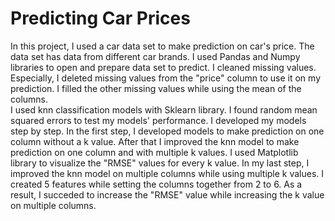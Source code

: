 # Predicting Car Prices

In this project, I used a car data set to make prediction on car's price. The data set has data from different car brands. I used Pandas and Numpy libraries to open and prepare data set to predict. I cleaned missing values. Especially, I deleted missing values from the "price" column to use it on my prediction. I filled the other missing values while using the mean of the columns. 
<br>
I used knn classification models with Sklearn library. I found random mean squared errors to test my models' performance. I developed my models step by step. In the first step, I developed models to make prediction on one column without a k value. After that I improved the knn model to make prediction on one column and with multiple k values.  I used Matplotlib library to visualize the "RMSE" values for every k value. In my last step, I improved the knn model on multiple columns while using multiple k values. I created 5 features while setting  the columns together from 2 to 6. As a result, I succeded to increase the "RMSE" value while increasing the k value on multiple columns. 
  
